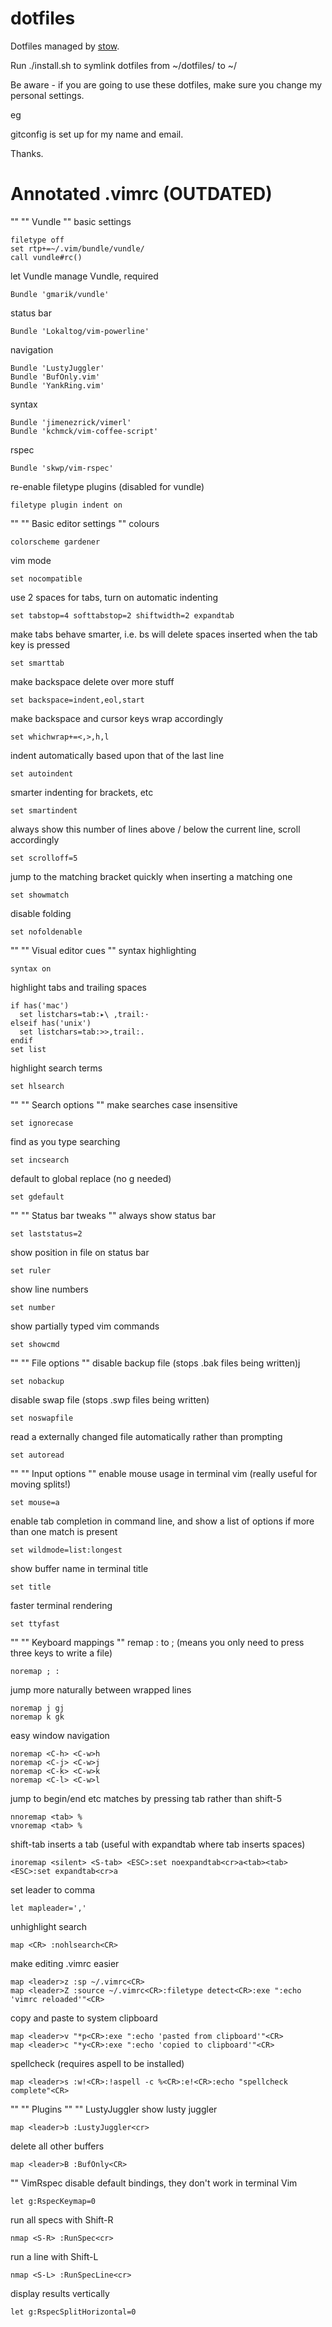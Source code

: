 # dotfiles

Dotfiles managed by [stow](https://www.gnu.org/software/stow/).

Run ./install.sh to symlink dotfiles from ~/dotfiles/ to ~/

Be aware - if you are going to use these dotfiles, make sure you change my personal settings.

eg

gitconfig is set up for my name and email.

Thanks.

# Annotated .vimrc (OUTDATED)

""
"" Vundle
""
basic settings

```vim
filetype off
set rtp+=~/.vim/bundle/vundle/
call vundle#rc()
```
let Vundle manage Vundle, required

```vim
Bundle 'gmarik/vundle'
```
status bar

```vim
Bundle 'Lokaltog/vim-powerline'
```
navigation

```vim
Bundle 'LustyJuggler'
Bundle 'BufOnly.vim'
Bundle 'YankRing.vim'
```
syntax

```vim
Bundle 'jimenezrick/vimerl'
Bundle 'kchmck/vim-coffee-script'
```
rspec

```vim
Bundle 'skwp/vim-rspec'
```
re-enable filetype plugins (disabled for vundle)

```vim
filetype plugin indent on
```
""
"" Basic editor settings
""
colours

```vim
colorscheme gardener
```
vim mode

```vim
set nocompatible
```
use 2 spaces for tabs, turn on automatic indenting

```vim
set tabstop=4 softtabstop=2 shiftwidth=2 expandtab
```
make tabs behave smarter, i.e. bs will delete
spaces inserted when the tab key is pressed

```vim
set smarttab
```
make backspace delete over more stuff

```vim
set backspace=indent,eol,start
```
make backspace and cursor keys wrap accordingly

```vim
set whichwrap+=<,>,h,l
```
indent automatically based upon that of the last line

```vim
set autoindent
```
smarter indenting for brackets, etc

```vim
set smartindent
```
always show this number of lines above / below the current line, scroll
accordingly

```vim
set scrolloff=5
```
jump to the matching bracket quickly when inserting a matching one

```vim
set showmatch
```
disable folding

```vim
set nofoldenable
```
""
"" Visual editor cues
""
syntax highlighting

```vim
syntax on
```
highlight tabs and trailing spaces

```vim
if has('mac')
  set listchars=tab:▸\ ,trail:·
elseif has('unix')
  set listchars=tab:>>,trail:.
endif
set list
```
highlight search terms

```vim
set hlsearch
```
""
"" Search options
""
make searches case insensitive

```vim
set ignorecase
```
find as you type searching

```vim
set incsearch
```
default to global replace (no g needed)

```vim
set gdefault
```
""
"" Status bar tweaks
""
always show status bar

```vim
set laststatus=2
```
show position in file on status bar

```vim
set ruler
```
show line numbers

```vim
set number
```
show partially typed vim commands

```vim
set showcmd
```
""
"" File options
""
disable backup file (stops .bak files being written)j

```vim
set nobackup
```
disable swap file (stops .swp files being written)

```vim
set noswapfile
```
read a externally changed file automatically rather than prompting

```vim
set autoread
```
""
"" Input options
""
enable mouse usage in terminal vim
(really useful for moving splits!)

```vim
set mouse=a
```
enable tab completion in command line, and show a list
of options if more than one match is present

```vim
set wildmode=list:longest
```
show buffer name in terminal title

```vim
set title
```
faster terminal rendering

```vim
set ttyfast
```
""
"" Keyboard mappings
""
remap : to ; (means you only need to press three keys to write a file)

```vim
noremap ; :
```
jump more naturally between wrapped lines

```vim
noremap j gj
noremap k gk
```
easy window navigation

```vim
noremap <C-h> <C-w>h
noremap <C-j> <C-w>j
noremap <C-k> <C-w>k
noremap <C-l> <C-w>l
```
jump to begin/end etc matches by pressing tab rather than shift-5

```vim
nnoremap <tab> %
vnoremap <tab> %
```
shift-tab inserts a tab (useful with expandtab where tab inserts spaces)

```vim
inoremap <silent> <S-tab> <ESC>:set noexpandtab<cr>a<tab><tab><ESC>:set expandtab<cr>a
```
set leader to comma

```vim
let mapleader=','
```
unhighlight search

```vim
map <CR> :nohlsearch<CR>
```
make editing .vimrc easier

```vim
map <leader>z :sp ~/.vimrc<CR>
map <leader>Z :source ~/.vimrc<CR>:filetype detect<CR>:exe ":echo 'vimrc reloaded'"<CR>
```
copy and paste to system clipboard

```vim
map <leader>v "*p<CR>:exe ":echo 'pasted from clipboard'"<CR>
map <leader>c "*y<CR>:exe ":echo 'copied to clipboard'"<CR>
```
spellcheck (requires aspell to be installed)

```vim
map <leader>s :w!<CR>:!aspell -c %<CR>:e!<CR>:echo "spellcheck complete"<CR>
```
""
"" Plugins
""
"" LustyJuggler
show lusty juggler

```vim
map <leader>b :LustyJuggler<cr>
```
delete all other buffers

```vim
map <leader>B :BufOnly<CR>
```
"" VimRspec
disable default bindings, they don't work in terminal Vim

```vim
let g:RspecKeymap=0
```
run all specs with Shift-R

```vim
nmap <S-R> :RunSpec<cr>
```
run a line with Shift-L

```vim
nmap <S-L> :RunSpecLine<cr>
```
display results vertically

```vim
let g:RspecSplitHorizontal=0
```
